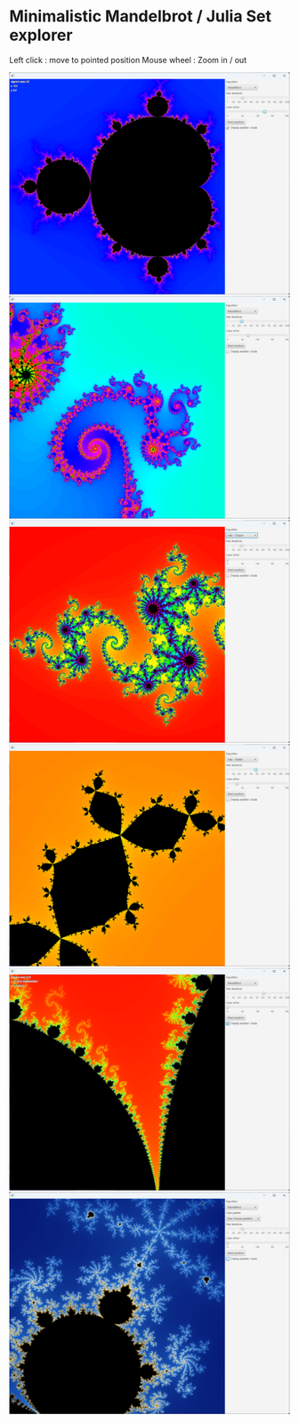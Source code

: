 # Minimalistic Mandelbrot / Julia Set explorer

Left click : move to pointed position
Mouse wheel : Zoom in / out

![](pic1.png)
![](pic2.png)
![](pic3.png)
![](pic4.png)
![](pic5.png)
![](pic6.png)